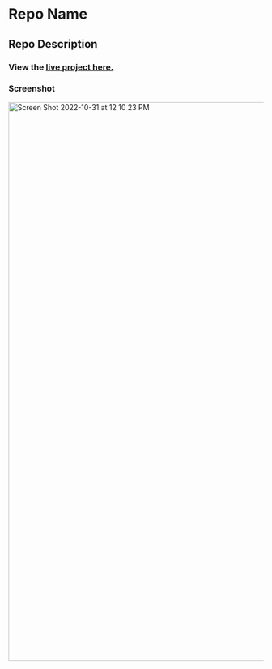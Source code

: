 # Repo Name
## Repo Description
### View the [live project here.](https://kirstendarling.github.io/206-flexbox-starter-layout/)

### Screenshot

<img width="1104" alt="Screen Shot 2022-10-31 at 12 10 23 PM" src="https://user-images.githubusercontent.com/54489152/199079259-2d4bd12a-6fe0-4c73-bb95-5fb01364e205.png">
